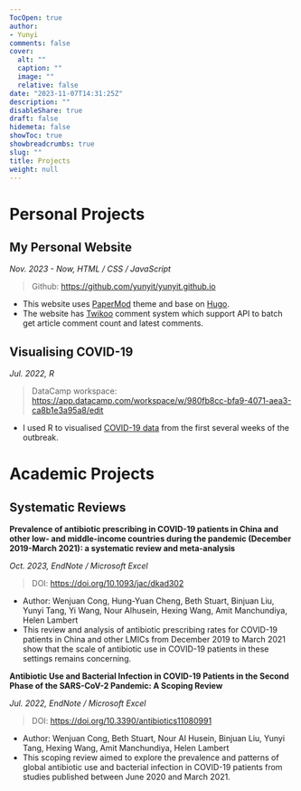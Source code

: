 ```yaml
---
TocOpen: true
author:
- Yunyi
comments: false
cover:
  alt: ""
  caption: ""
  image: ""
  relative: false
date: "2023-11-07T14:31:25Z"
description: ""
disableShare: true
draft: false
hidemeta: false
showToc: true
showbreadcrumbs: true
slug: ""
title: Projects
weight: null
---
```


# Personal Projects

## My Personal Website
*Nov. 2023 - Now, HTML / CSS / JavaScript*
> Github: https://github.com/yunyit/yunyit.github.io

* This website uses [PaperMod](https://github.com/adityatelange/hugo-PaperMod) theme and base on [Hugo](https://github.com/gohugoio/hugo).
* The website has [Twikoo](https://twikoo.js.org/en/intro.html) comment system which support API to batch get article comment count and latest comments.

## Visualising COVID-19
*Jul. 2022, R*
> DataCamp workspace: https://app.datacamp.com/workspace/w/980fb8cc-bfa9-4071-aea3-ca8b1e3a95a8/edit

* I used R to visualised [COVID-19 data](https://github.com/RamiKrispin/coronavirus) from the first several weeks of the outbreak.


# Academic Projects
## Systematic Reviews
**Prevalence of antibiotic prescribing in COVID-19 patients in China and other low- and middle-income countries during the pandemic (December 2019-March 2021): a systematic review and meta-analysis**

*Oct. 2023, EndNote / Microsoft Excel*
> DOI: https://doi.org/10.1093/jac/dkad302

* Author: Wenjuan Cong, Hung-Yuan Cheng, Beth Stuart, Binjuan Liu, Yunyi Tang, Yi Wang, Nour AIhusein, Hexing Wang, Amit Manchundiya, Helen Lambert
* This review and analysis of antibiotic prescribing rates for COVID-19 patients in China and other LMICs from December 2019 to March 2021 show that the scale of antibiotic use in COVID-19 patients in these settings remains concerning. 

**Antibiotic Use and Bacterial Infection in COVID-19 Patients in the Second Phase of the SARS-CoV-2 Pandemic: A Scoping Review**

*Jul. 2022, EndNote / Microsoft Excel*
> DOI: https://doi.org/10.3390/antibiotics11080991

* Author: Wenjuan Cong, Beth Stuart, Nour AI Husein, Binjuan Liu, Yunyi Tang, Hexing Wang, Amit Manchundiya, Helen Lambert
* This scoping review aimed to explore the prevalence and patterns of global antibiotic use and bacterial infection in COVID-19 patients from studies published between June 2020 and March 2021. 